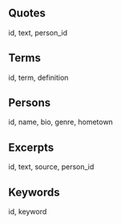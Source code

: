 ## Quotes

id, text, person_id

## Terms

id, term, definition

## Persons

id, name, bio, genre, hometown

## Excerpts

id, text, source, person_id

## Keywords

id, keyword